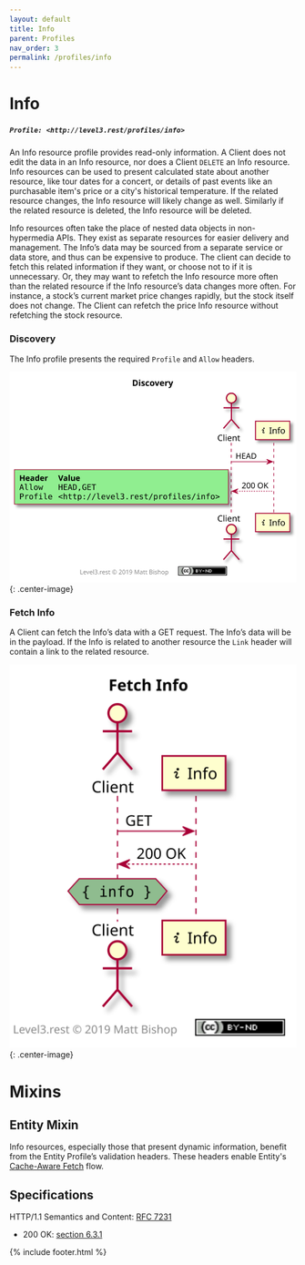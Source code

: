 ```yaml
---
layout: default
title: Info
parent: Profiles
nav_order: 3
permalink: /profiles/info
---
```

# Info

##### `Profile: <http://level3.rest/profiles/info>`

An Info resource profile provides read-only information. A Client does not edit the data in an Info resource, nor does a Client `DELETE` an Info resource. Info resources can be used to present calculated state about another resource, like tour dates for a concert, or details of past events like an purchasable item's price or a city's historical temperature. If the related resource changes, the Info resource will likely change as well. Similarly if the related resource is deleted, the Info resource will be deleted. 

Info resources often take the place of nested data objects in non-hypermedia APIs. They exist as separate resources for easier delivery and management. The Info’s data may be sourced from a separate service or data store, and thus can be expensive to produce. The client can decide to fetch this related information if they want, or choose not to if it is unnecessary. Or, they may want to refetch the Info resource more often than the related resource if the Info resource’s data changes more often. For instance, a stock’s current market price changes rapidly, but the stock itself does not change. The Client can refetch the price Info resource without refetching the stock resource.

### Discovery

The Info profile presents the required `Profile` and `Allow` headers.

![](info/discovery.svg){: .center-image}

### Fetch Info

A Client can fetch the Info’s data with a GET request. The Info’s data will be in the payload. If the Info is related to another resource the `Link` header will contain a link to the related resource.

![](info/fetch.svg){: .center-image}

# Mixins

## Entity Mixin

Info resources, especially those that present dynamic information, benefit from the Entity Profile’s validation headers. These headers enable Entity's [Cache-Aware Fetch](entity.md#cache-aware-fetch) flow.

## Specifications

HTTP/1.1 Semantics and Content: [RFC 7231](https://tools.ietf.org/html/rfc7231)

- 200 OK: [section 6.3.1](https://tools.ietf.org/html/rfc7231#section-6.3.1)

{% include footer.html %}